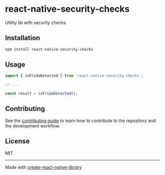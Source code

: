# react-native-security-checks

Utility lib with security checks

## Installation

```sh
npm install react-native-security-checks
```

## Usage


```js
import { isFridaDetected } from 'react-native-security-checks';

// ...

const result = isFridaDetected();
```


## Contributing

See the [contributing guide](CONTRIBUTING.md) to learn how to contribute to the repository and the development workflow.

## License

MIT

---

Made with [create-react-native-library](https://github.com/callstack/react-native-builder-bob)
